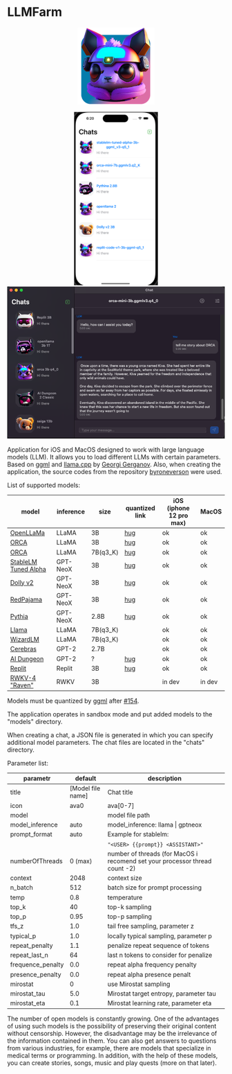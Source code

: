 # LLMFarm

<p align="center">
  <img width="178px" alt="Icon" src="dist/LLMFarm0.1.2_256.png">
</p>

<p align="center">
  <img alt="Icon" height="400px"  src="dist/screen1.png">
  <img alt="Icon" width="570px"  src="dist/screen2.png">
</p>

Application for iOS and MacOS designed to work with large language models (LLM). It allows you to load different LLMs with certain parameters.
Based on [ggml](https://github.com/ggerganov/ggml) and [llama.cpp](https://github.com/ggerganov/llama.cpp) by [Georgi Gerganov](https://github.com/ggerganov).
Also, when creating the application, the source codes from the repository [byroneverson](https://github.com/byroneverson/Mia) were used.

List of supported models:

| model                                                                              | inference | size     | quantized link                                                     | iOS (iphone 12 pro max) | MacOS  |
|------------------------------------------------------------------------------------|-----------|----------|--------------------------------------------------------------------|-------------------------|--------|
| [OpenLLaMa](https://github.com/openlm-research/open_llama)                         | LLaMA     | 3B       | [hug](https://huggingface.co/guinmoon/LLMFarm_Models/tree/main)    | ok                      | ok     |
| [ORCA](https://huggingface.co/psmathur/orca_mini_3b)                               | LLaMA     | 3B       | [hug](https://huggingface.co/guinmoon/LLMFarm_Models/tree/main)    | ok                      | ok     |
| [ORCA](https://huggingface.co/TheBloke/orca_mini_7B-GGML/)                         | LLaMA     | 7B(q3_K) | [hug](https://huggingface.co/TheBloke/orca_mini_7B-GGML/tree/main) | ok                      | ok     |
| [StableLM Tuned Alpha](https://huggingface.co/stabilityai/stablelm-tuned-alpha-3b) | GPT-NeoX  | 3B       | [hug](https://huggingface.co/guinmoon/LLMFarm_Models/tree/main)    | ok                      | ok     |
| [Dolly v2](https://github.com/databrickslabs/dolly)                                | GPT-NeoX  | 3B       | [hug](https://huggingface.co/guinmoon/LLMFarm_Models/tree/main)    | ok                      | ok     |
| [RedPajama](https://huggingface.co/togethercomputer/RedPajama-INCITE-Base-3B-v1)   | GPT-NeoX  | 3B       | [hug](https://huggingface.co/guinmoon/LLMFarm_Models/tree/main)    | ok                      | ok     |
| [Pythia](https://huggingface.co/EleutherAI)                                        | GPT-NeoX  | 2.8B     | [hug](https://huggingface.co/guinmoon/LLMFarm_Models/tree/main)    | ok                      | ok     |
| [Llama](https://arxiv.org/abs/2302.13971)                                          | LLaMA     | 7B(q3_K) |                                                                    | ok                      | ok     |
| [WizardLM](https://arxiv.org/abs/2304.12244)                                       | LLaMA     | 7B(q3_K) |                                                                    | ok                      | ok     |
| [Cerebras](https://huggingface.co/cerebras/Cerebras-GPT-2.7B)                      | GPT-2     | 2.7B     |                                                                    | ok                      | ok     |
| [AI Dungeon](https://huggingface.co/Henk717/ai-dungeon2-classic-ggml)              | GPT-2     | ?        | [hug](https://huggingface.co/guinmoon/LLMFarm_Models/tree/main)    | ok                      | ok     |
| [Replit](https://huggingface.co/replit/replit-code-v1-3b)                          | Replit    | 3B       | [hug](https://huggingface.co/guinmoon/LLMFarm_Models/tree/main)    | ok                      | ok     |
| [RWKV-4 "Raven"](https://huggingface.co/BlinkDL/rwkv-4-raven)                      | RWKV      | 3B       |                                                                    | in dev                  | in dev |

Models must be quantized by [ggml](https://github.com/ggerganov/ggml) after [#154](https://github.com/ggerganov/ggml/pull/154).

The application operates in sandbox mode and put added models to the "models" directory. 

When creating a chat, a JSON file is generated in which you can specify additional model parameters. The chat files are located in the "chats" directory.

Parameter list:

| parametr          | default           | description                                                                 |
|-------------------|-------------------|-----------------------------------------------------------------------------|
| title             | [Model file name] | Chat title                                                                  |
| icon              | ava0              | ava[0-7]                                                                    |
| model             |                   | model file path                                                             |
| model_inference   | auto              | model_inference: llama \| gptneox                                           |
| prompt_format     | auto              | Example for stablelm:                                                       |
|                   |                   | `"<USER> {{prompt}} <ASSISTANT>"`                                           |
| numberOfThreads   | 0 (max)           | number of threads (for MacOS i recomend set your processor thread count -2) |
| context           | 2048              | context size                                                                |
| n_batch           | 512               | batch size for prompt processing                                            |
| temp              | 0.8               | temperature                                                                 |
| top_k             | 40                | top-k sampling                                                              |
| top_p             | 0.95              | top-p sampling                                                              |
| tfs_z             | 1.0               | tail free sampling, parameter z                                             |
| typical_p         | 1.0               | locally typical sampling, parameter p                                       |
| repeat_penalty    | 1.1               | penalize repeat sequence of tokens                                          |
| repeat_last_n     | 64                | last n tokens to consider for penalize                                      |
| frequence_penalty | 0.0               | repeat alpha frequency penalty                                              |
| presence_penalty  | 0.0               | repeat alpha presence penalt                                                |
| mirostat          | 0                 | use Mirostat sampling                                                       |
| mirostat_tau      | 5.0               | Mirostat target entropy, parameter tau                                      |
| mirostat_eta      | 0.1               | Mirostat learning rate, parameter eta                                       |


The number of open models is constantly growing. One of the advantages of using such models is the possibility of preserving their original content without censorship. However, the disadvantage may be the irrelevance of the information contained in them. You can also get answers to questions from various industries, for example, there are models that specialize in medical terms or programming.
In addition, with the help of these models, you can create stories, songs, music and play quests (more on that later).